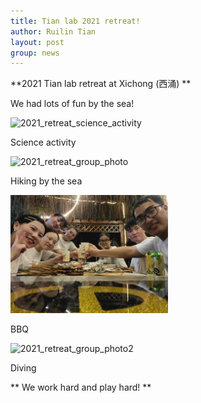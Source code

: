 ```yaml
---
title: Tian lab 2021 retreat!
author: Ruilin Tian
layout: post
group: news
---
```


**2021 Tian lab retreat at Xichong (西涌) **

We had lots of fun by the sea!
 
<img src="/static/img/news/2021_retreat_science_activity.jpg" width="50%" alt="2021_retreat_science_activity" class="img-fluid">

Science activity

<img src="/static/img/news/2021_retreat_group_photo.jpg" width="50%" alt="2021_retreat_group_photo" class="img-fluid">
 
Hiking by the sea

<img src="/static/img/news/2021_retreat_group_photo3.jpg" width="50%" alt="2021_retreat_group_photo3" class="img-fluid">

BBQ

<img src="/static/img/news/2021_retreat_group_photo2.jpg" width="50%" alt="2021_retreat_group_photo2" class="img-fluid">

Diving

** We work hard and play hard! **
  




